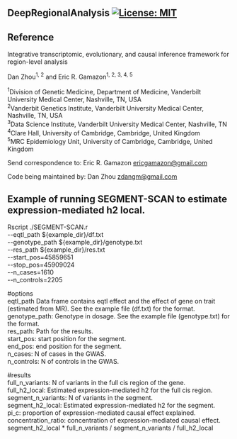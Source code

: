 ## DeepRegionalAnalysis [![License: MIT](https://img.shields.io/badge/License-MIT-yellow.svg)](https://github.com/gamazonlab/DeepRegionalAnalysis/blob/master/LICENSE)  

## Reference

Integrative transcriptomic, evolutionary, and causal inference framework for region-level analysis

Dan Zhou<sup>1, 2</sup> and Eric R. Gamazon<sup>1, 2, 3, 4, 5</sup>

<sup>1</sup>Division of Genetic Medicine, Department of Medicine, Vanderbilt University Medical Center, Nashville, TN, USA  
<sup>2</sup>Vanderbit Genetics Institute, Vanderbilt University Medical Center, Nashville, TN, USA  
<sup>3</sup>Data Science Institute, Vanderbilt University Medical Center, Nashville, TN  
<sup>4</sup>Clare Hall, University of Cambridge, Cambridge, United Kingdom  
<sup>5</sup>MRC Epidemiology Unit, University of Cambridge, Cambridge, United Kingdom  

Send correspondence to:
Eric R. Gamazon <ericgamazon@gmail.com>

Code being maintained by:
Dan Zhou <zdangm@gmail.com>



## Example of running SEGMENT-SCAN to estimate expression-mediated h2 local.

Rscript ./SEGMENT-SCAN.r \
--eqtl_path ${example_dir}/df.txt \
--genotype_path ${example_dir}/genotype.txt \
--res_path ${example_dir}/res.txt \
--start_pos=45859651 \
--stop_pos=45909024 \
--n_cases=1610 \
--n_controls=2205

#options  
eqtl_path  Data frame contains eqtl effect and the effect of gene on trait (estimated from MR). See the example file (df.txt) for the format.
genotype_path: Genotype in dosage. See the example file (genotype.txt) for the format.  
res_path: Path for the results.  
start_pos: start position for the segment.  
end_pos: end position for the segment.  
n_cases: N of cases in the GWAS.  
n_controls: N of controls in the GWAS.  

#results  
full_n_variants: N of variants in the full cis region of the gene.  
full_h2_local: Estimated expression-mediated h2 for the full cis region.  
segment_n_variants: N of variants in the segment.  
segment_h2_local: Estimated expression-mediated h2 for the segment.  
pi_c: proportion of expression-mediated causal effect explained.  
concentration_ratio: concentration of expression-mediated causal effect. segment_h2_local * full_n_variants / segment_n_variants / full_h2_local






